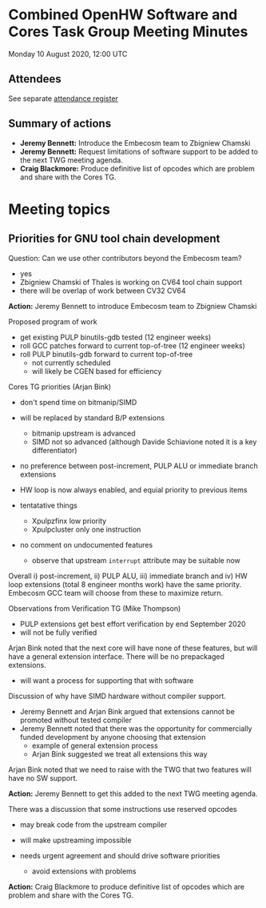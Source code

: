 # Combined OpenHW Software and Cores Task Group Meeting Minutes

Monday 10 August 2020, 12:00 UTC

## Attendees

See separate [attendance register](https://github.com/openhwgroup/core-v-docs/blob/master/program/TGSoftware_Attendance_2020.md)

## Summary of actions

- **Jeremy Bennett:** Introduce the Embecosm team to Zbigniew Chamski
- **Jeremy Bennett:** Request limitations of software support to be added to the next TWG meeting agenda.
- **Craig Blackmore:** Produce definitive list of opcodes which are problem and share with the Cores TG.

# Meeting topics

## Priorities for GNU tool chain development

Question: Can we use other contributors beyond the Embecosm team?

- yes
- Zbigniew Chamski of Thales is working on CV64 tool chain support
- there will be overlap of work between CV32 CV64

**Action:** Jeremy Bennett to introduce Embecosm team to Zbigniew Chamski

Proposed program of work

- get existing PULP binutils-gdb tested (12 engineer weeks)
- roll GCC patches forward to current top-of-tree (12 engineer weeks)
- roll PULP binutils-gdb forward to current top-of-tree
  - not currently scheduled
  - will likely be CGEN based for efficiency

Cores TG priorities (Arjan Bink)

- don't spend time on bitmanip/SIMD
- will be replaced by standard B/P extensions

  - bitmanip upstream is advanced
  - SIMD not so advanced (although Davide Schiavione noted it is a key differentiator)

- no preference between post-increment, PULP ALU or immediate branch extensions
- HW loop is now always enabled, and equial priority to previous items
- tentatative things

  - Xpulpzfinx low priority
  - Xpulpcluster only one instruction

- no comment on undocumented features

  - observe that upstream `interrupt` attribute may be suitable now

Overall i) post-increment, ii) PULP ALU, iii) immediate branch and iv) HW loop extensions (total 8 engineer months work) have the same priority. Embecosm GCC team will choose from these to maximize return.

Observations from Verification TG (Mike Thompson)

- PULP extensions get best effort verification by end September 2020
- will not be fully verified

Arjan Bink noted that the  next core will have none of these features, but will have a general extension interface.  There will be no prepackaged extensions.

- will want a process for supporting that with software

Discussion of why have SIMD hardware without compiler support.

- Jeremy Bennett and Arjan Bink argued that extensions cannot be promoted without tested compiler
- Jeremy Bennett noted that there was the opportunity for commercially funded development by anyone choosing that extension
  - example of general extension process
  - Arjan Bink suggested we  treat all extensions this way

Arjan Bink noted that we need to raise with the TWG that two features will have no SW support.

**Action:** Jeremy Bennett to get this added to the next TWG meeting agenda.

There was a discussion that some instructions use reserved opcodes

- may break code from the upstream compiler
- will make upstreaming impossible
- needs urgent agreement and should drive software priorities

  - avoid extensions with problems

**Action:** Craig Blackmore to produce definitive list of opcodes which are problem and share with the Cores TG.
